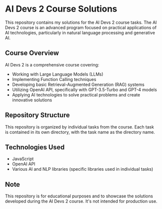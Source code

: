 # AI Devs 2 Course Solutions

This repository contains my solutions for the AI Devs 2 course tasks. The AI Devs 2 course is an advanced program focused on practical applications of AI technologies, particularly in natural language processing and generative AI.

## Course Overview

AI Devs 2 is a comprehensive course covering:
- Working with Large Language Models (LLMs)
- Implementing Function Calling techniques
- Developing basic Retrieval-Augmented Generation (RAG) systems
- Utilizing OpenAI API, specifically with GPT-3.5-Turbo and GPT-4 models
- Applying AI technologies to solve practical problems and create innovative solutions

## Repository Structure

This repository is organized by individual tasks from the course. Each task is contained in its own directory, with the task name as the directory name.

## Technologies Used

- JavaScript
- OpenAI API
- Various AI and NLP libraries (specific libraries used in individual tasks)


## Note

This repository is for educational purposes and to showcase the solutions developed during the AI Devs 2 course. It's not intended for production use.

